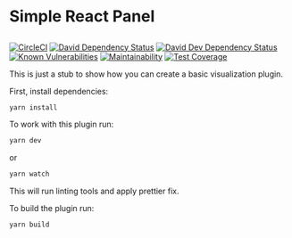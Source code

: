 #  Simple React Panel
##
[![CircleCI](https://circleci.com/gh/grafana/simple-react-panel.svg?style=svg)](https://circleci.com/gh/grafana/simple-react-panel)
[![David Dependency Status](https://david-dm.org/grafana/simple-react-panel.svg)](https://david-dm.org/grafana/simple-react-panel)
[![David Dev Dependency Status](https://david-dm.org/grafana/simple-react-panel/dev-status.svg)](https://david-dm.org/grafana/simple-react-panel/?type=dev)
[![Known Vulnerabilities](https://snyk.io/test/github/grafana/simple-react-panel/badge.svg)](https://snyk.io/test/github/grafana/simple-react-panel)
[![Maintainability](https://api.codeclimate.com/v1/badges/1dee2585eb412f913cbb/maintainability)](https://codeclimate.com/github/grafana/simple-react-panel/maintainability)
[![Test Coverage](https://api.codeclimate.com/v1/badges/1dee2585eb412f913cbb/test_coverage)](https://codeclimate.com/github/grafana/simple-react-panel/test_coverage)

This is just a stub to show how you can create a basic visualization plugin.

First, install dependencies:

```BASH
yarn install
```

To work with this plugin run:

```BASH
yarn dev
```

or

```BASH
yarn watch
```

This will run linting tools and apply prettier fix.

To build the plugin run:

```BASH
yarn build
```

